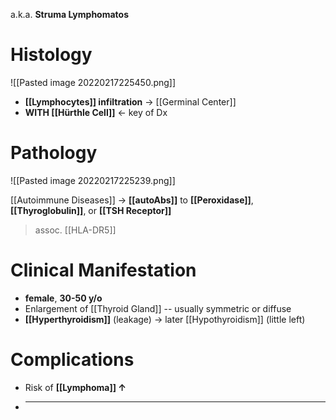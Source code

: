 a.k.a. **Struma Lymphomatos**

# Histology

![[Pasted image 20220217225450.png]]

- **[[Lymphocytes]] infiltration** → [[Germinal Center]]
- **WITH [[Hürthle Cell]]** ← key of Dx

# Pathology

![[Pasted image 20220217225239.png]]

[[Autoimmune Diseases]] → **[[autoAbs]]** to **[[Peroxidase]]**, **[[Thyroglobulin]]**, or **[[TSH Receptor]]**
> assoc. [[HLA-DR5]]

# Clinical Manifestation
- **female**, **30-50 y/o**
- Enlargement of [[Thyroid Gland]] -- usually symmetric or diffuse
- **[[Hyperthyroidism]]** (leakage) → later [[Hypothyroidism]] (little left)

# Complications
- Risk of **[[Lymphoma]] ↑**
- ****